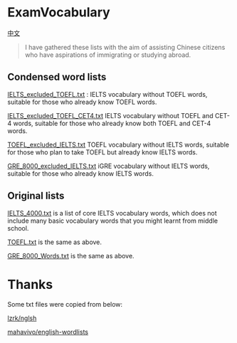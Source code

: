 # ExamVocabulary

[中文](README_zh.md)
> I have gathered these lists with the aim of assisting Chinese citizens who have aspirations of immigrating or studying abroad.



## Condensed word lists

[IELTS_excluded_TOEFL.txt](IELTS_excluded_TOEFL_CET4.txt) : IELTS vocabulary without TOEFL words, suitable for those who already know TOEFL words.

[IELTS_excluded_TOEFL_CET4.txt](IELTS_excluded_TOEFL_CET4.txt)  IELTS vocabulary without TOEFL and CET-4 words, suitable for those who already know both TOEFL and CET-4 words.

[TOEFL_excluded_IELTS.txt](TOEFL_excluded_IELTS.txt) TOEFL vocabulary without IELTS words, suitable for those who plan to take TOEFL but already know IELTS words.

[GRE_8000_excluded_IELTS.txt](GRE_8000_excluded_IELTS.txt) iGRE vocabulary without IELTS words, suitable for those who already know IELTS words.

## Original lists

[IELTS_4000.txt](IELTS_4000.txt) is a list of core IELTS vocabulary words, which does not include many basic vocabulary words that you might learnt from middle school.

[TOEFL.txt](TOEFL.txt) is the same as above.

[GRE_8000_Words.txt](GRE_8000_Words.txt) is the same as above.

# Thanks

Some txt files were copied from below:

[lzrk/nglsh](https://github.com/lzrk/nglsh/blob/master/IELTS-4000.txt)

[mahavivo/english-wordlists](https://github.com/mahavivo/english-wordlists/blob/master/TOEFL.txt)

